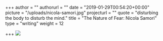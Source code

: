+++
author = ""
authorurl = ""
date = "2019-01-29T00:54:20+00:00"
picture = "/uploads/nicola-samori.jpg"
projecturl = ""
quote = "disturbing the body to disturb the mind."
title = "The Nature of Fear: Nicola Samori"
type = "writing"
weight = 12

+++
![](/uploads/screencapture-scene360-art-103279-nicola-samori-2019-06-16-21_13_20.png)